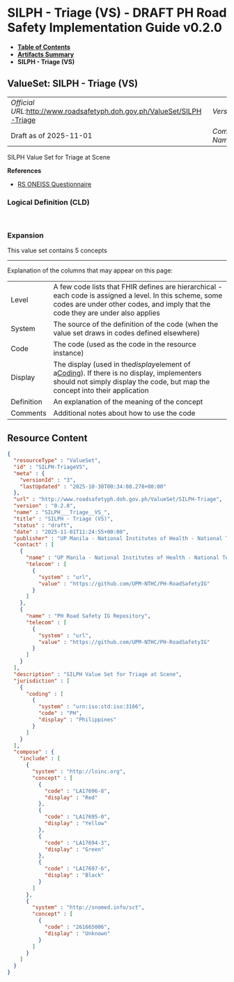 # SILPH - Triage (VS) - DRAFT PH Road Safety Implementation Guide v0.2.0

* [**Table of Contents**](toc.md)
* [**Artifacts Summary**](artifacts.md)
* **SILPH - Triage (VS)**

## ValueSet: SILPH - Triage (VS) 

| | |
| :--- | :--- |
| *Official URL*:http://www.roadsafetyph.doh.gov.ph/ValueSet/SILPH-Triage | *Version*:0.2.0 |
| Draft as of 2025-11-01 | *Computable Name*:SILPH___Triage__VS_ |

 
SILPH Value Set for Triage at Scene 

 **References** 

* [RS ONEISS Questionnaire](Questionnaire-RSOneissQuestionnaire.md)

### Logical Definition (CLD)

 

### Expansion

This value set contains 5 concepts

-------

 Explanation of the columns that may appear on this page: 

| | |
| :--- | :--- |
| Level | A few code lists that FHIR defines are hierarchical - each code is assigned a level. In this scheme, some codes are under other codes, and imply that the code they are under also applies |
| System | The source of the definition of the code (when the value set draws in codes defined elsewhere) |
| Code | The code (used as the code in the resource instance) |
| Display | The display (used in the*display*element of a[Coding](http://hl7.org/fhir/R4/datatypes.html#Coding)). If there is no display, implementers should not simply display the code, but map the concept into their application |
| Definition | An explanation of the meaning of the concept |
| Comments | Additional notes about how to use the code |



## Resource Content

```json
{
  "resourceType" : "ValueSet",
  "id" : "SILPH-TriageVS",
  "meta" : {
    "versionId" : "3",
    "lastUpdated" : "2025-10-30T00:34:08.278+00:00"
  },
  "url" : "http://www.roadsafetyph.doh.gov.ph/ValueSet/SILPH-Triage",
  "version" : "0.2.0",
  "name" : "SILPH___Triage__VS_",
  "title" : "SILPH - Triage (VS)",
  "status" : "draft",
  "date" : "2025-11-01T11:24:55+00:00",
  "publisher" : "UP Manila - National Institutes of Health - National Telehealth Center",
  "contact" : [
    {
      "name" : "UP Manila - National Institutes of Health - National Telehealth Center",
      "telecom" : [
        {
          "system" : "url",
          "value" : "https://github.com/UPM-NTHC/PH-RoadSafetyIG"
        }
      ]
    },
    {
      "name" : "PH Road Safety IG Repository",
      "telecom" : [
        {
          "system" : "url",
          "value" : "https://github.com/UPM-NTHC/PH-RoadSafetyIG"
        }
      ]
    }
  ],
  "description" : "SILPH Value Set for Triage at Scene",
  "jurisdiction" : [
    {
      "coding" : [
        {
          "system" : "urn:iso:std:iso:3166",
          "code" : "PH",
          "display" : "Philippines"
        }
      ]
    }
  ],
  "compose" : {
    "include" : [
      {
        "system" : "http://loinc.org",
        "concept" : [
          {
            "code" : "LA17696-8",
            "display" : "Red"
          },
          {
            "code" : "LA17695-0",
            "display" : "Yellow"
          },
          {
            "code" : "LA17694-3",
            "display" : "Green"
          },
          {
            "code" : "LA17697-6",
            "display" : "Black"
          }
        ]
      },
      {
        "system" : "http://snomed.info/sct",
        "concept" : [
          {
            "code" : "261665006",
            "display" : "Unknown"
          }
        ]
      }
    ]
  }
}

```
